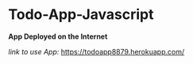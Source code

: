 # Todo-App-Javascript

**App Deployed on the Internet**

*link to use App:* https://todoapp8879.herokuapp.com/
